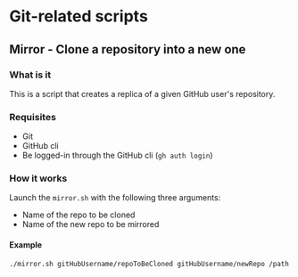 # Git-related scripts

## Mirror - Clone a repository into a new one

### What is it

This is a script that creates a replica of a given GitHub user's repository.

### Requisites

- Git
- GitHub cli
- Be logged-in through the GitHub cli (`gh auth login`)

### How it works

Launch the `mirror.sh` with the following three arguments:

- Name of the repo to be cloned
- Name of the new repo to be mirrored

#### Example

```console
./mirror.sh gitHubUsername/repoToBeCloned gitHubUsername/newRepo /path
```
